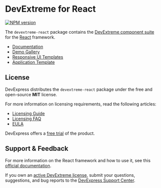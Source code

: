 # DevExtreme for React

[![NPM version](https://img.shields.io/npm/v/devextreme-react.svg?maxAge=43200)](https://www.npmjs.com/package/devextreme-react)

The `devextreme-react` package contains the [DevExtreme component suite](http://js.devexpress.com/Demos/WidgetsGallery/) for the [React](https://react.dev/) framework.

* [Documentation](https://js.devexpress.com/React/Documentation/Guide/React_Components/DevExtreme_React_Components/)
* [Demo Gallery](https://js.devexpress.com/React/Demos/WidgetsGallery/Demo/DataGrid/Overview/React/Light/)
* [Responsive UI Templates](https://js.devexpress.com/React/Templates/UITemplates/)
* [Application Template](https://js.devexpress.com/React/Documentation/Guide/React_Components/Application_Template/)

## License

DevExpress distributes the `devextreme-react` package under the free and open-source **MIT** license.

For more information on licensing requirements, read the following articles:

* [Licensing Guide](https://js.devexpress.com/Angular/Documentation/Guide/Common/Licensing/) 
* [Licensing FAQ](https://js.devexpress.com/Licensing/)
* [EULA](https://js.devexpress.com/EULAs/DevExtremeComplete/)

DevExpress offers a [free trial](https://js.devexpress.com/Download/) of the product.

## Support & Feedback

For more information on the React framework and how to use it, see this [official documentation](https://react.dev/learn).

If you own an [active DevExtreme license](https://js.devexpress.com/Licensing/#Commercial), submit your questions, suggestions, and bug reports to the [DevExpress Support Center](https://www.devexpress.com/sc).